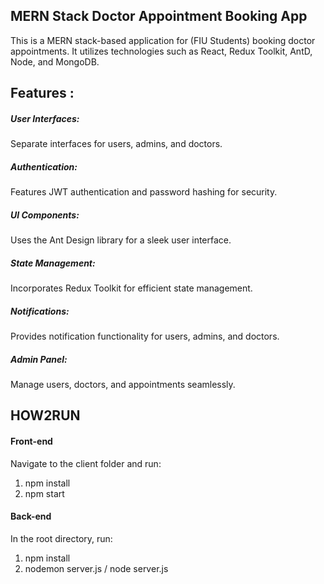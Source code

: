 ## MERN Stack Doctor Appointment Booking App

This is a MERN stack-based application for (FIU Students) booking doctor appointments. It utilizes technologies such as React, Redux Toolkit, AntD, Node, and MongoDB.

## Features :

##### User Interfaces:
Separate interfaces for users, admins, and doctors.
##### Authentication: 
Features JWT authentication and password hashing for security.
##### UI Components: 
Uses the Ant Design library for a sleek user interface.
##### State Management: 
Incorporates Redux Toolkit for efficient state management.
##### Notifications: 
Provides notification functionality for users, admins, and doctors.
##### Admin Panel: 
Manage users, doctors, and appointments seamlessly.

## HOW2RUN
#### Front-end
Navigate to the client folder and run:
1. npm install 
2. npm start
#### Back-end
In the root directory, run:
1. npm install
2. nodemon server.js / node server.js
